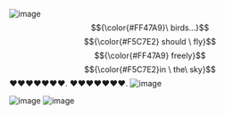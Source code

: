 ![image](https://camo.githubusercontent.com/03323ca039a2a7c7303e2b166919e10d01eb477ada15dad39b17c9298785eb4a/68747470733a2f2f36342e6d656469612e74756d626c722e636f6d2f36303539376334306461653464333130653938643965653439346133376532322f333563383462363133623932323930332d34652f73353430783831302f613731626361356635353364333136333262376531643662653832353430636635333666373464632e706e6a)          
                                                                                           $${\color{#FF47A9}\ birds…}$$ $${\color{#F5C7E2} should  \ fly}$$ $${\color{#FF47A9}
                                                                                        freely}$$ $${\color{#F5C7E2}in   \ the\ sky}$$♥︎♥︎♥︎♥︎♥︎♥︎♥︎.         ♥︎♥︎♥︎♥︎♥︎♥︎♥︎. ![image](https://camo.githubusercontent.com/03323ca039a2a7c7303e2b166919e10d01eb477ada15dad39b17c9298785eb4a/68747470733a2f2f36342e6d656469612e74756d626c722e636f6d2f36303539376334306461653464333130653938643965653439346133376532322f333563383462363133623932323930332d34652f73353430783831302f613731626361356635353364333136333262376531643662653832353430636635333666373464632e706e6a)          

![image](https://64.media.tumblr.com/825932bb92c622f721669ad0c9111645/986105ef1a9db4a5-46/s400x600/39dfc35f5b1474d2db65d0da0c8af6858c3bdd28.gifv)
![image](https://camo.githubusercontent.com/3766ad7ce4f9f5be510a48f6bf85b87e56b9255eab996032e24a4b6fe94e3eaf/68747470733a2f2f36342e6d656469612e74756d626c722e636f6d2f30333236313130306461336165323365666161623034623337633062373730382f333563383462363133623932323930332d66312f73353430783831302f623131636632356639353830373463303361656338313832653539303039373635323263356539662e706e6a)
